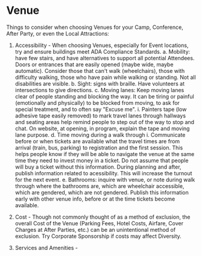 # Venue

Things to consider when choosing Venues for your Camp, Conference, After Party, or even the Local Attractions:

1. Accessibility - When choosing Venues, especially for Event locations, try and ensure buildings meet ADA Compliance Standards.
  a. Mobility: have few stairs, and have alternatives to support all potential Attendees. Doors or entrances that are easily opened (maybe wide, maybe automatic). Consider those that can't walk (wheelchairs), those with difficulty walking, those who have pain while walking or standing. Not all disabilities are visible.
  b. Sight: signs with braille. Have volunteers at intersections to give directions.
  c. Moving lanes: Keep moving lanes clear of people standing and blocking the way. It can be tiring or painful (emotionally and physically) to be blocked from moving, to ask for special treatment, and to often say "Excuse me".
    i. Painters tape (low adhesive tape easily removed) to mark travel lanes through hallways and seating areas help remind people to step out of the way to stop and chat. On website, at opening, in program, explain the tape and moving lane purpose.
  d. Time moving during a walk through
    i. Communicate before or when tickets are available what the travel times are from arrival (train, bus, parking) to registration and the first session. This helps people know if they will be able to navigate the venue at the same time they need to invest money in a ticket. Do not assume that people will buy a ticket without this information. During planning and after, publish information related to acessibility. This will increase the turnout for the next event.
  e. Bathrooms: inquire with venue, or note during walk through where the bathrooms are, which are wheelchair accessible, which are gendered, which are not gendered. Publish this information early with other venue info, before or at the time tickets become available.

2. Cost - Though not commonly thought of as a method of exclusion, the overall Cost of the Venue (Parking Fees, Hotel Costs, Airfare, Cover Charges at After Parties, etc.) can be an unintentional method of exclusion. Try Corporate Sponsorship if costs may affect Diversity.

3. Services and Amenities -
